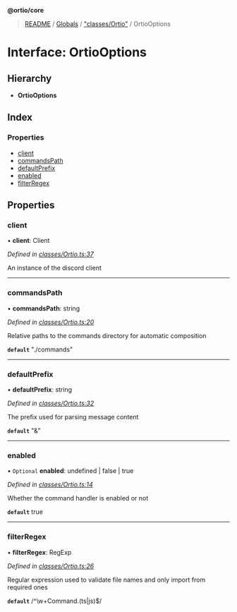 **@ortio/core**

> [README](../README.md) / [Globals](../globals.md) / ["classes/Ortio"](../modules/_classes_ortio_.md) / OrtioOptions

# Interface: OrtioOptions

## Hierarchy

* **OrtioOptions**

## Index

### Properties

* [client](_classes_ortio_.ortiooptions.md#client)
* [commandsPath](_classes_ortio_.ortiooptions.md#commandspath)
* [defaultPrefix](_classes_ortio_.ortiooptions.md#defaultprefix)
* [enabled](_classes_ortio_.ortiooptions.md#enabled)
* [filterRegex](_classes_ortio_.ortiooptions.md#filterregex)

## Properties

### client

•  **client**: Client

*Defined in [classes/Ortio.ts:37](https://github.com/Darkystel/ortio-core/blob/af00dd2/src/classes/Ortio.ts#L37)*

An instance of the discord client

___

### commandsPath

•  **commandsPath**: string

*Defined in [classes/Ortio.ts:20](https://github.com/Darkystel/ortio-core/blob/af00dd2/src/classes/Ortio.ts#L20)*

Relative paths to the commands directory for automatic composition

**`default`** "./commands"

___

### defaultPrefix

•  **defaultPrefix**: string

*Defined in [classes/Ortio.ts:32](https://github.com/Darkystel/ortio-core/blob/af00dd2/src/classes/Ortio.ts#L32)*

The prefix used for parsing message content

**`default`** "&"

___

### enabled

• `Optional` **enabled**: undefined \| false \| true

*Defined in [classes/Ortio.ts:14](https://github.com/Darkystel/ortio-core/blob/af00dd2/src/classes/Ortio.ts#L14)*

Whether the command handler is enabled or not

**`default`** true

___

### filterRegex

•  **filterRegex**: RegExp

*Defined in [classes/Ortio.ts:26](https://github.com/Darkystel/ortio-core/blob/af00dd2/src/classes/Ortio.ts#L26)*

Regular expression used to validate file names and only import from required ones

**`default`** /^\w+Command.(ts|js)$/
